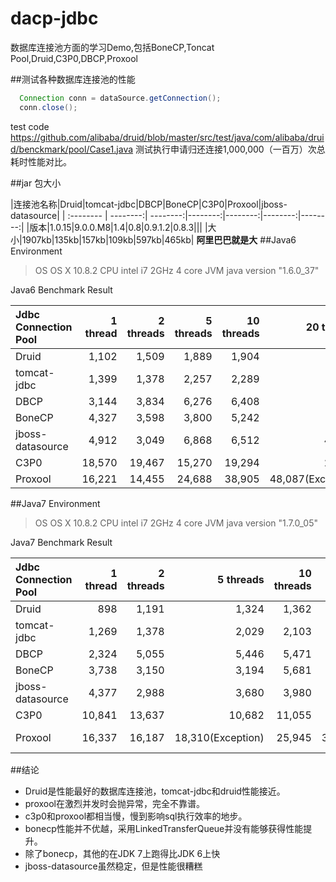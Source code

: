 # dacp-jdbc
数据库连接池方面的学习Demo,包括BoneCP,Toncat Pool,Druid,C3P0,DBCP,Proxool

##测试各种数据库连接池的性能

```java
  Connection conn = dataSource.getConnection();
  conn.close();
```
test code https://github.com/alibaba/druid/blob/master/src/test/java/com/alibaba/druid/benckmark/pool/Case1.java
测试执行申请归还连接1,000,000（一百万）次总耗时性能对比。

##jar 包大小

|连接池名称|Druid|tomcat-jdbc|DBCP|BoneCP|C3P0|Proxool|jboss-datasource|
| :-------- | --------:| --------:|--------:|--------:|--------:|--------:|
|版本|1.0.15|9.0.0.M8|1.4|0.8|0.9.1.2|0.8.3|||
|大小|1907kb|135kb|157kb|109kb|597kb|465kb|
**阿里巴巴就是大**
##Java6 Environment
>OS	OS X 10.8.2
>CPU	intel i7 2GHz 4 core
>JVM	java version "1.6.0_37"

Java6 Benchmark Result

|Jdbc Connection Pool | 1 thread	| 2 threads	|5 threads	|10 threads	|20 threads	|50 threads|
| :-------- | --------:| --------:|--------:|--------:|--------:|--------:|
|Druid	|1,102	|1,509	|1,889	|1,904	|2,027|	1,977
|tomcat-jdbc|	1,399	|1,378	|2,257|	2,289|	2,305|	2,503
|DBCP	|3,144|	3,834|	6,276|	6,408	|6,563|	6,783
|BoneCP	|4,327	|3,598|	3,800|	5,242|	9,402	|19,066
|jboss-datasource|	4,912|	3,049	|6,868|	6,512	|40,146	|43,748
|C3P0	|18,570	|19,467	|15,270	|19,294	|28,195	|66,677
|Proxool|	16,221|	14,455|	24,688	|38,905|	48,087(Exception)	|58,238(Exception)

##Java7 Environment
>OS	OS X 10.8.2
>CPU	intel i7 2GHz 4 core
>JVM	java version "1.7.0_05"

Java7 Benchmark Result

|Jdbc Connection Pool |	1 thread	|2 threads|	5 threads	|10 threads	|20 threads|50 threads|
| :-------- | --------:| --------:|--------:|--------:|--------:|--------:|
|Druid		|898|1,191	|1,324	|1,362	|1,325	|1,459
|tomcat-jdbc|1,269	|1,378	|2,029	|2,103	|1,879	|2,025
|DBCP		|2,324	|5,055	|5,446	|5,471	|5,524	|5,415
|BoneCP		|3,738	|3,150	|3,194	|5,681	|11,018	|23,125
|jboss-datasource|4,377|2,988|3,680	|3,980	|32,708	|37,742
|C3P0		|10,841	|13,637	|10,682	|11,055	|14,497	|20,351
|Proxool	|16,337	|16,187	|18,310(Exception)	|25,945	|33,706(Exception)	|39,501 (Exception)

##结论
* Druid是性能最好的数据库连接池，tomcat-jdbc和druid性能接近。
* proxool在激烈并发时会抛异常，完全不靠谱。
* c3p0和proxool都相当慢，慢到影响sql执行效率的地步。
* bonecp性能并不优越，采用LinkedTransferQueue并没有能够获得性能提升。
* 除了bonecp，其他的在JDK 7上跑得比JDK 6上快
* jboss-datasource虽然稳定，但是性能很糟糕
